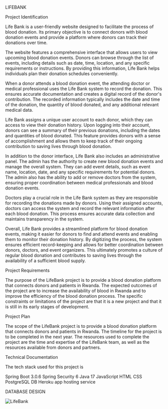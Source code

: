 LIFEBANK

Project Identification

Life Bank is a user-friendly website designed to facilitate the process of blood donation. Its primary objective is to connect donors with blood donation events and provide a platform where donors can track their donations over time.

The website features a comprehensive interface that allows users to view upcoming blood donation events. Donors can browse through the list of events, including details such as date, time, location, and any specific requirements or instructions. By providing this information, Life Bank helps individuals plan their donation schedules conveniently.

When a donor attends a blood donation event, the attending doctor or medical professional uses the Life Bank system to record the donation.
 This ensures accurate documentation and creates a digital record of the donor's contribution. The recorded information typically includes the date and time of the donation, the quantity of blood donated, and any additional relevant medical data.

Life Bank assigns a unique user account to each donor, which they can access to view their donation history. Upon logging into their account, donors can see a summary of their previous donations, including the dates and quantities of blood donated. This feature provides donors with a sense of accomplishment and allows them to keep track of their ongoing contribution to saving lives through blood donation.

In addition to the donor interface, Life Bank also includes an administrative panel. The admin has the authority to create new blood donation events and manage the overall system. They can add event details, such as event name, location, date, and any specific requirements for potential donors. The admin also has the ability to add or remove doctors from the system, ensuring proper coordination between medical professionals and blood donation events.

Doctors play a crucial role in the Life Bank system as they are responsible for recording the donations made by donors. Using their assigned accounts, doctors can access the system and record the relevant information after each blood donation. This process ensures accurate data collection and maintains transparency in the system.

Overall, Life Bank provides a streamlined platform for blood donation events, making it easier for donors to find and attend events and enabling them to monitor their donation history. By digitizing the process, the system ensures efficient record-keeping and allows for better coordination between donors, doctors, and event organizers. This ultimately promotes a culture of regular blood donation and contributes to saving lives through the availability of a sufficient blood supply.


Project Requirements

The purpose of the LifeBank project is to provide a blood donation platform that connects donors and patients in Rwanda. The expected outcomes of the project are to increase the availability of blood in Rwanda and to improve the efficiency of the blood donation process. The specific constraints or limitations of the project are that it is a new project and that it is still in its early stages of development.

Project Plan

The scope of the LifeBank project is to provide a blood donation platform that connects donors and patients in Rwanda. The timeline for the project is to be completed in the next year. The resources used to complete the project are the time and expertise of the LifeBank team, as well as the resources available from donors and partners.

Technical Documentation

The tech stack used for this project is 


Spring Boot 3.0.6
Spring Security 6
Java 17
JavaScript
HTML
CSS
PostgreSQL DB
Heroku app hosting service

DATABASE DESIGN

![LifeBank](https://github.com/Overwatch-23580/webtech/assets/116570272/442356b7-3e34-42b7-a4cc-8715a088ce2c)




